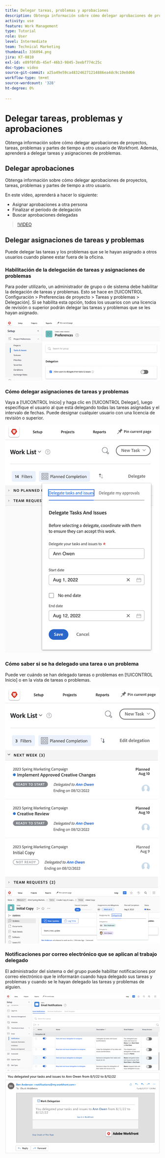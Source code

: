 ```yaml
---
title: Delegar tareas, problemas y aprobaciones
description: Obtenga información sobre cómo delegar aprobaciones de proyectos, tareas, problemas y partes de tiempo a otro usuario de Workfront. Además, aprenderá a delegar tareas y asignaciones de problemas.
activity: use
feature: Work Management
type: Tutorial
role: User
level: Intermediate
team: Technical Marketing
thumbnail: 336094.png
jira: KT-8810
exl-id: e89f0fdb-45ef-46b3-9845-3eebf774c25c
doc-type: video
source-git-commit: a25a49e59ca483246271214886ea4dc9c10e8d66
workflow-type: tm+mt
source-wordcount: '328'
ht-degree: 0%

---
```


# Delegar tareas, problemas y aprobaciones

Obtenga información sobre cómo delegar aprobaciones de proyectos, tareas, problemas y partes de tiempo a otro usuario de Workfront. Además, aprenderá a delegar tareas y asignaciones de problemas.

## Delegar aprobaciones

Obtenga información sobre cómo delegar aprobaciones de proyectos, tareas, problemas y partes de tiempo a otro usuario.

En este vídeo, aprenderá a hacer lo siguiente:

* Asignar aprobaciones a otra persona
* Finalizar el período de delegación
* Buscar aprobaciones delegadas

>[!VIDEO](https://video.tv.adobe.com/v/336094/?quality=12&learn=on)

<!---
learn more URLS
Delegate approval request
--->

## Delegar asignaciones de tareas y problemas

Puede delegar las tareas y los problemas que se le hayan asignado a otros usuarios cuando planee estar fuera de la oficina.

### Habilitación de la delegación de tareas y asignaciones de problemas

Para poder utilizarlo, un administrador de grupo o de sistema debe habilitar la delegación de tareas y problemas. Esto se hace en [!UICONTROL Configuración > Preferencias de proyecto > Tareas y problemas > Delegación]. Si se habilita esta opción, todos los usuarios con una licencia de revisión o superior podrán delegar las tareas y problemas que se les hayan asignado.

![Captura de pantalla que muestra [!UICONTROL Configurar] preferencias de delegación](assets/delegation-1.png)

### Cómo delegar asignaciones de tareas y problemas

Vaya a [!UICONTROL Inicio] y haga clic en [!UICONTROL Delegar], luego especifique el usuario al que está delegando todas las tareas asignadas y el intervalo de fechas. Puede designar cualquier usuario con una licencia de revisión o superior.

![Captura de pantalla que muestra la pestaña de delegación en [!UICONTROL Inicio]](assets/delegation-2.png)

### Cómo saber si se ha delegado una tarea o un problema

Puede ver cuándo se han delegado tareas o problemas en [!UICONTROL Inicio] o en la vista de tareas o problemas.

![Captura de pantalla que muestra la asignación delegada de tareas en [!UICONTROL Inicio]](assets/delegation-4.png)
![Captura de pantalla que muestra la asignación delegada de tareas en la vista de tareas](assets/delegation-3.png)

### Notificaciones por correo electrónico que se aplican al trabajo delegado

El administrador del sistema o del grupo puede habilitar notificaciones por correo electrónico que le informarán cuando haya delegado sus tareas y problemas y cuando se le hayan delegado las tareas y problemas de alguien.

![Captura de pantalla que muestra [!UICONTROL Configurar] opciones de notificación por correo electrónico para delegación](assets/delegation-5.png)
![Captura de pantalla que muestra un correo electrónico de delegación de trabajo](assets/delegation-6.png)
